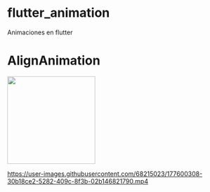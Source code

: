 # flutter_animation

Animaciones en flutter 

# AlignAnimation

<div>
<img src="https://user-images.githubusercontent.com/68215023/177600308-30b18ce2-5282-409c-8f3b-02b146821790.mp4" height="200px"</img>
</div>

  https://user-images.githubusercontent.com/68215023/177600308-30b18ce2-5282-409c-8f3b-02b146821790.mp4

